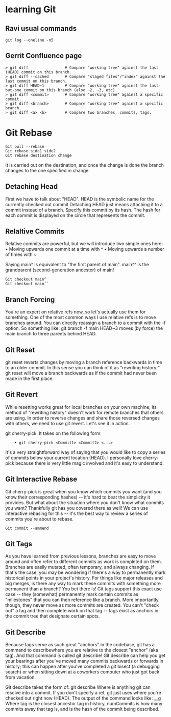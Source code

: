 # learning Git
## Ravi usual commands 
```
git log --oneline -n5
```
## Gerrit Confluence page
```
> git diff                # Compare "working tree" against the last (HEAD) commit on this branch.
> git diff --cached       # Compare "staged files"/"index" against the last commit on this branch.
> git diff HEAD~1         # Compare "working tree" against the last-but-one commit on this branch (also ~2, ~3, etc).
> git diff <commit>       # Compare "working tree" against a specific commit.
> git diff <branch>       # Compare "working tree" against a specific branch.
> git diff <a> <b>        # Compare two branches, commits, tags.
```
# Git Rebase 
```
Git pull --rebase
Git rebase side1 side2 
Git rebase destination change
```
It is carried out on the destination, and once the change is done the branch changes to the one specified in change
## Detaching Head
First we have to talk about "HEAD". HEAD is the symbolic name for the currently checked out commit 
Detaching HEAD just means attaching it to a commit instead of a branch.
Specify this commit by its hash. The hash for each commit is displayed on the circle that represents the commit.
## Relaltive Commits
Relative commits are powerful, but we will introduce two simple ones here:
	• Moving upwards one commit at a time with ^
	• Moving upwards a number of times with ~<num>

Saying main^ is equivalent to "the first parent of main".
main^^ is the grandparent (second-generation ancestor) of main!

```
Git checkout main^
Git checkout mainˆˆ
```

## Branch Forcing 
You're an expert on relative refs now, so let's actually use them for something.
One of the most common ways I use relative refs is to move branches around. You can directly reassign a branch to a commit with the -f option. So something like:
git branch -f main HEAD~3
moves (by force) the main branch to three parents behind HEAD.


## Git Reset
git reset reverts changes by moving a branch reference backwards in time to an older commit. In this sense you can think of it as "rewriting history;" git reset will move a branch backwards as if the commit had never been made in the first place.

## Git Revert
While resetting works great for local branches on your own machine, its method of "rewriting history" doesn't work for remote branches that others are using.
In order to reverse changes and share those reversed changes with others, we need to use git revert. Let's see it in action.

git cherry-pick. It takes on the following form:
```
	• git cherry-pick <Commit1> <Commit2> <...>

```
It's a very straightforward way of saying that you would like to copy a series of commits below your current location (HEAD). I personally love cherry-pick because there is very little magic involved and it's easy to understand.


## Git Interactive Rebase
Git cherry-pick is great when you know which commits you want (and you know their corresponding hashes) -- it's hard to beat the simplicity it provides.
But what about the situation where you don't know what commits you want? Thankfully git has you covered there as well! We can use interactive rebasing for this -- it's the best way to review a series of commits you're about to rebase.
```
Git commit --ammend
```

## Git Tags
As you have learned from previous lessons, branches are easy to move around and often refer to different commits as work is completed on them. Branches are easily mutated, often temporary, and always changing.
If that's the case, you may be wondering if there's a way to permanently mark historical points in your project's history. For things like major releases and big merges, is there any way to mark these commits with something more permanent than a branch?
You bet there is! Git tags support this exact use case -- they (somewhat) permanently mark certain commits as "milestones" that you can then reference like a branch.
More importantly though, they never move as more commits are created. You can't "check out" a tag and then complete work on that tag -- tags exist as anchors in the commit tree that designate certain spots.

## Git Describe
Because tags serve as such great "anchors" in the codebase, git has a command to describewhere you are relative to the closest "anchor" (aka tag). And that command is called git describe!
Git describe can help you get your bearings after you've moved many commits backwards or forwards in history; this can happen after you've completed a git bisect (a debugging search) or when sitting down at a coworkers computer who just got back from vacation.

Git describe takes the form of:
git describe <ref>
Where <ref> is anything git can resolve into a commit. If you don't specify a ref, git just uses where you're checked out right now (HEAD).
The output of the command looks like:
<tag>_<numCommits>_g<hash>
Where tag is the closest ancestor tag in history, numCommits is how many commits away that tag is, and <hash> is the hash of the commit being described.


